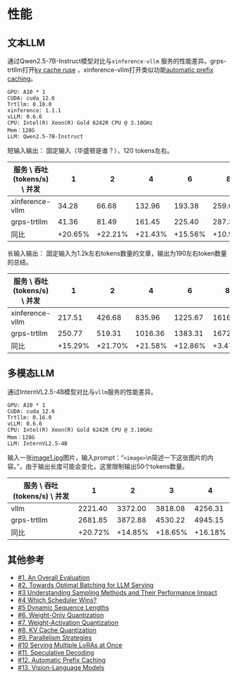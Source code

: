 # 性能

## 文本LLM

通过Qwen2.5-7B-Instruct模型对比与```xinference-vllm```
服务的性能差异。grps-trtllm打开[kv cache ruse](https://nvidia.github.io/TensorRT-LLM/advanced/kv-cache-reuse.html)
，xinference-vllm打开类似功能[automatic prefix caching](https://docs.vllm.ai/en/stable/automatic_prefix_caching/apc.html)。

```
GPU: A10 * 1
CUDA: cuda_12.6
Trtllm: 0.16.0
xinference: 1.1.1
vLLM: 0.6.6
CPU: Intel(R) Xeon(R) Gold 6242R CPU @ 3.10GHz
Mem：128G
LLM: Qwen2.5-7B-Instruct
```

短输入输出：
固定输入（华盛顿是谁？），120 tokens左右。

| 服务 \ 吞吐(tokens/s) \ 并发 | 1       | 2       | 4       | 6       | 8       | 10      | 16      |
|------------------------|---------|---------|---------|---------|---------|---------|---------|
| xinference-vllm        | 34.28   | 66.68   | 132.96  | 193.38  | 259.02  | 315.72  | 494.42  |
| grps-trtllm            | 41.36   | 81.49   | 161.45  | 225.40  | 287.35  | 355.39  | 557.89  |
| 同比                     | +20.65% | +22.21% | +21.43% | +15.56% | +10.94% | +12.56% | +12.84% |

长输入输出：
固定输入为1.2k左右tokens数量的文章，输出为190左右token数量的总结。

| 服务 \ 吞吐(tokens/s) \ 并发 | 1       | 2       | 4       | 6       | 8       | 10      | 16      |
|------------------------|---------|---------|---------|---------|---------|---------|---------|
| xinference-vllm        | 217.51  | 426.68  | 835.96  | 1225.67 | 1616.11 | 1944.35 | 3009.80 |
| grps-trtllm            | 250.77  | 519.31  | 1016.36 | 1383.31 | 1672.20 | 2064.29 | 3297.62 |
| 同比                     | +15.29% | +21.70% | +21.58% | +12.86% | +3.47%  | +6.17%  | +9.56%  |

## 多模态LLM

通过InternVL2.5-4B模型对比与```vllm```服务的性能差异。

```
GPU: A10 * 1
CUDA: cuda_12.6
Trtllm: 0.16.0
vLLM: 0.6.6
CPU: Intel(R) Xeon(R) Gold 6242R CPU @ 3.10GHz
Mem：128G
LLM: InternVL2.5-4B
```

输入一张[image1.jpg](../data/image1.jpg)图片，输入prompt：“`<image>`\n简述一下这张图片的内容。”，由于输出长度可能会变化，这里限制输出50个tokens数量。

| 服务 \ 吞吐(tokens/s) \ 并发 | 1       | 2       | 3       | 4       | 
|------------------------|---------|---------|---------|---------|
| vllm                   | 2221.40 | 3372.00 | 3818.08 | 4256.31 | 
| grps-trtllm            | 2681.85 | 3872.88 | 4530.22 | 4945.15 | 
| 同比                     | +20.72% | +14.85% | +18.65% | +16.18% |

## 其他参考

* [#1. An Overall Evaluation](https://blog.squeezebits.com/vllm-vs-tensorrtllm-1-an-overall-evaluation-30703)
* [#2. Towards Optimal Batching for LLM Serving](https://blog.squeezebits.com/vllm-vs-tensorrtllm-2-towards-optimal-batching-for-llm-serving-31349)
* [#3 Understanding Sampling Methods and Their Performance Impact](https://blog.squeezebits.com/vllm-vs-tensorrtllm-3-understanding-sampling-methods-and-their-performance-impact-31921)
* [#4 Which Scheduler Wins?](https://blog.squeezebits.com/vllm-vs-tensorrtllm-4-which-scheduler-wins--33083)
* [#5 Dynamic Sequence Lengths](https://blog.squeezebits.com/vllm-vs-tensorrtllm-5-dynamic-sequence-lengths--33410)
* [#6. Weight-Only Quantization](https://blog.squeezebits.com/vllm-vs-tensorrtllm-6-weightonly-quantization-33728)
* [#7. Weight-Activation Quantization](https://blog.squeezebits.com/vllm-vs-tensorrtllm-7-weightactivation-quantization-34461)
* [#8. KV Cache Quantization](https://blog.squeezebits.com/vllm-vs-tensorrtllm-8-kv-cache-quantization-35079)
* [#9. Parallelism Strategies](https://blog.squeezebits.com/vllm-vs-tensorrtllm-9-parallelism-strategies-36310)
* [#10 Serving Multiple LoRAs at Once](https://blog.squeezebits.com/37065)
* [#11. Speculative Decoding](https://blog.squeezebits.com/vllm-vs-tensorrtllm-11-speculative-decoding-37301)
* [#12. Automatic Prefix Caching](https://blog.squeezebits.com/vllm-vs-tensorrtllm-12-automatic-prefix-caching-38189)
* [#13. Vision-Language Models](https://blog.squeezebits.com/vllm-vs-tensorrtllm-13-visionlanguage-models-40761)
